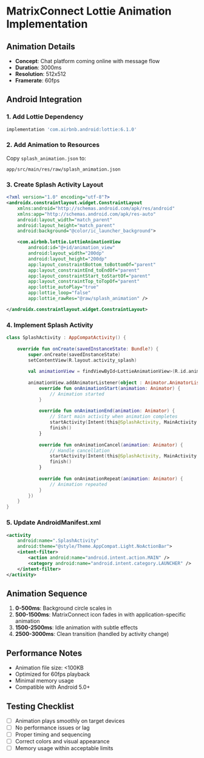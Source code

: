 # MatrixConnect Lottie Animation Implementation

## Animation Details
- **Concept**: Chat platform coming online with message flow
- **Duration**: 3000ms
- **Resolution**: 512x512
- **Framerate**: 60fps

## Android Integration

### 1. Add Lottie Dependency
```gradle
implementation 'com.airbnb.android:lottie:6.1.0'
```

### 2. Add Animation to Resources
Copy `splash_animation.json` to:
```
app/src/main/res/raw/splash_animation.json
```

### 3. Create Splash Activity Layout
```xml
<?xml version="1.0" encoding="utf-8"?>
<androidx.constraintlayout.widget.ConstraintLayout 
    xmlns:android="http://schemas.android.com/apk/res/android"
    xmlns:app="http://schemas.android.com/apk/res-auto"
    android:layout_width="match_parent"
    android:layout_height="match_parent"
    android:background="@color/ic_launcher_background">

    <com.airbnb.lottie.LottieAnimationView
        android:id="@+id/animation_view"
        android:layout_width="200dp"
        android:layout_height="200dp"
        app:layout_constraintBottom_toBottomOf="parent"
        app:layout_constraintEnd_toEndOf="parent"
        app:layout_constraintStart_toStartOf="parent"
        app:layout_constraintTop_toTopOf="parent"
        app:lottie_autoPlay="true"
        app:lottie_loop="false"
        app:lottie_rawRes="@raw/splash_animation" />

</androidx.constraintlayout.widget.ConstraintLayout>
```

### 4. Implement Splash Activity
```kotlin
class SplashActivity : AppCompatActivity() {
    
    override fun onCreate(savedInstanceState: Bundle?) {
        super.onCreate(savedInstanceState)
        setContentView(R.layout.activity_splash)
        
        val animationView = findViewById<LottieAnimationView>(R.id.animation_view)
        
        animationView.addAnimatorListener(object : Animator.AnimatorListener {
            override fun onAnimationStart(animation: Animator) {
                // Animation started
            }
            
            override fun onAnimationEnd(animation: Animator) {
                // Start main activity when animation completes
                startActivity(Intent(this@SplashActivity, MainActivity::class.java))
                finish()
            }
            
            override fun onAnimationCancel(animation: Animator) {
                // Handle cancellation
                startActivity(Intent(this@SplashActivity, MainActivity::class.java))
                finish()
            }
            
            override fun onAnimationRepeat(animation: Animator) {
                // Animation repeated
            }
        })
    }
}
```

### 5. Update AndroidManifest.xml
```xml
<activity
    android:name=".SplashActivity"
    android:theme="@style/Theme.AppCompat.Light.NoActionBar">
    <intent-filter>
        <action android:name="android.intent.action.MAIN" />
        <category android:name="android.intent.category.LAUNCHER" />
    </intent-filter>
</activity>
```

## Animation Sequence
1. **0-500ms**: Background circle scales in
2. **500-1500ms**: MatrixConnect icon fades in with application-specific animation
3. **1500-2500ms**: Idle animation with subtle effects
4. **2500-3000ms**: Clean transition (handled by activity change)

## Performance Notes
- Animation file size: <100KB
- Optimized for 60fps playback
- Minimal memory usage
- Compatible with Android 5.0+

## Testing Checklist
- [ ] Animation plays smoothly on target devices
- [ ] No performance issues or lag
- [ ] Proper timing and sequencing
- [ ] Correct colors and visual appearance
- [ ] Memory usage within acceptable limits
